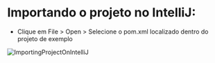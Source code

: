 # Importando o projeto no IntelliJ:

* Clique em File > Open > Selecione o pom.xml localizado dentro do projeto de exemplo

![ImportingProjectOnIntelliJ](https://i.imgur.com/0J6fb3z.png)

